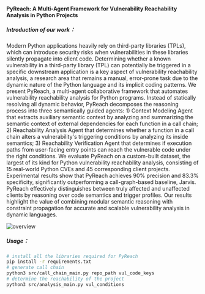 #### PyReach: A Multi-Agent Framework for Vulnerability Reachability Analysis in Python Projects

##### Introduction of our work：

Modern Python applications heavily rely on third-party libraries (TPLs), which can introduce security risks when vulnerabilities in these libraries silently propagate into client code.
Determining whether a known vulnerability in a third-party library (TPL) can potentially be triggered in a specific downstream application is a key aspect of vulnerability reachability analysis, a research area that remains a manual, error-prone task due to the dynamic nature of the Python language and its implicit coding patterns.
We present PyReach, a multi-agent collaborative framework that automates vulnerability reachability analysis for Python programs. Instead of statically resolving all dynamic behavior, PyReach decomposes the reasoning process into three semantically guided agents: 1) Context Modeling Agent that extracts auxiliary semantic context by analyzing and summarizing the semantic context of external dependencies for each function in a call chain; 2) Reachability Analysis Agent that determines whether a function in a call chain alters a vulnerability's triggering conditions by analyzing its inside semantics; 3) Reachability Verification Agent that determines if execution paths from user-facing entry points can reach the vulnerable code under the right conditions.
We evaluate PyReach on a custom-built dataset, the largest of its kind for Python vulnerability reachability analysis, consisting of 15 real-world Python CVEs and 45 corresponding client projects. Experimental results show that PyReach achieves 90\% precision and 83.3\% specificity, significantly outperforming a call-graph-based baseline, Jarvis.
PyReach effectively distinguishes between truly affected and unaffected clients by reasoning over code semantics and trigger profiles. 
Our results highlight the value of combining modular semantic reasoning with constraint propagation for accurate and scalable vulnerability analysis in dynamic languages.

![overview](https://anonymous.4open.science/r/paper-EB98/overview.png)

##### Usage：

```bash
# install all the libraries required for PyReach
pip install -r requirements.txt
# generate call chain
python3 src/call_chain_main.py repo_path vul_code_keys
# determine the reachability of the project
python3 src/analysis_main.py vul_conditions
```

